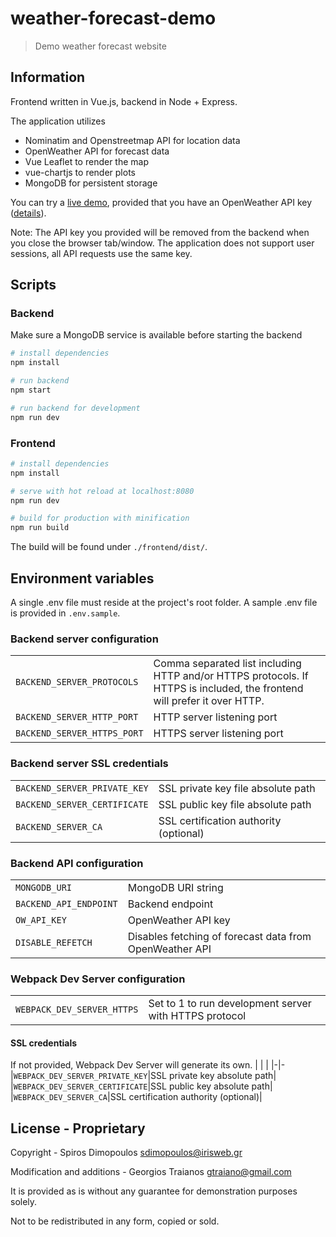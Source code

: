 # weather-forecast-demo
> Demo weather forecast website

## Information
Frontend written in Vue.js, backend in Node + Express.

The application utilizes
 - Nominatim and Openstreetmap API for location data
 - OpenWeather API for forecast data
 - Vue Leaflet to render the map
 - vue-chartjs to render plots
 - MongoDB for persistent storage

You can try a [live demo](https://weather-forecast-backend.herokuapp.com/), provided that you have an OpenWeather API key ([details](https://openweathermap.org/price)).

Note: The API key you provided will be removed from the backend when you close the browser tab/window. The application does not support user sessions, all API requests use the same key.

## Scripts

### Backend
Make sure a MongoDB service is available before starting the backend

``` bash
# install dependencies
npm install

# run backend
npm start

# run backend for development
npm run dev
```

### Frontend
``` bash
# install dependencies
npm install

# serve with hot reload at localhost:8080
npm run dev

# build for production with minification
npm run build
```
The build will be found under `./frontend/dist/`.

## Environment variables
A single .env file must reside at the project's root folder. A sample .env file is provided in `.env.sample`.

### Backend server configuration
| | |
|---|---|
|`BACKEND_SERVER_PROTOCOLS`|Comma separated list including HTTP and/or HTTPS protocols. If HTTPS is included, the frontend will prefer it over HTTP.|
|`BACKEND_SERVER_HTTP_PORT`|HTTP server listening port|
|`BACKEND_SERVER_HTTPS_PORT`|HTTPS server listening port|

### Backend server SSL credentials
| | |
|---|---|
|`BACKEND_SERVER_PRIVATE_KEY`|SSL private key file absolute path|
|`BACKEND_SERVER_CERTIFICATE`|SSL public key file absolute path|
|`BACKEND_SERVER_CA`|SSL certification authority (optional)|

### Backend API configuration
| | |
|---|---|
|`MONGODB_URI`|MongoDB URI string|
|`BACKEND_API_ENDPOINT`|Backend endpoint|
|`OW_API_KEY`|OpenWeather API key|
|`DISABLE_REFETCH`|Disables fetching of forecast data from OpenWeather API|

### Webpack Dev Server configuration
| | |
|-|-
|`WEBPACK_DEV_SERVER_HTTPS`|Set to 1 to run development server with HTTPS protocol|

#### SSL credentials
If not provided, Webpack Dev Server will generate its own.
| | |
|-|-
|`WEBPACK_DEV_SERVER_PRIVATE_KEY`|SSL private key absolute path|
|`WEBPACK_DEV_SERVER_CERTIFICATE`|SSL public key absolute path|
|`WEBPACK_DEV_SERVER_CA`|SSL certification authority (optional)|


## License - Proprietary
Copyright - Spiros Dimopoulos <sdimopoulos@irisweb.gr>

Modification and additions - Georgios Traianos <gtraiano@gmail.com>

It is provided as is without any guarantee for demonstration purposes solely.

Not to be redistributed in any form, copied or sold.
